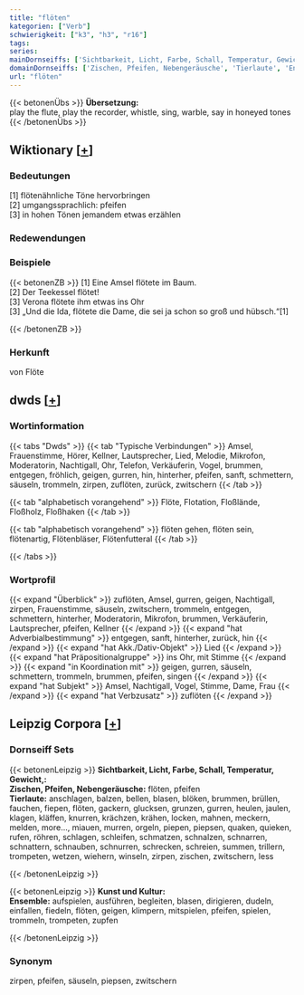 ```yaml
---
title: "flöten"
kategorien: ["Verb"]
schwierigkeit: ["k3", "h3", "r16"]
tags:
series:
mainDornseiffs: ['Sichtbarkeit, Licht, Farbe, Schall, Temperatur, Gewicht,', 'Kunst und Kultur']
domainDornseiffs: ['Zischen, Pfeifen, Nebengeräusche', 'Tierlaute', 'Ensemble']
url: "flöten"
---
```


{{< betonenÜbs >}}
**Übersetzung:**  
play the flute, play the recorder, whistle, sing, warble, say in honeyed tones  
{{< /betonenÜbs >}}

## Wiktionary [[+](https://de.wiktionary.org/wiki/flöten)]

### Bedeutungen
[1] flötenähnliche Töne hervorbringen  
[2] umgangssprachlich: pfeifen  
[3] in hohen Tönen jemandem etwas erzählen  

### Redewendungen

### Beispiele
{{< betonenZB >}}
[1] Eine Amsel flötete im Baum.  
[2] Der Teekessel flötet!  
[3] Verona flötete ihm etwas ins Ohr  
[3] „Und die Ida, flötete die Dame, die sei ja schon so groß und hübsch.“[1]  

{{< /betonenZB >}}
### Herkunft
von Flöte  



## dwds [[+](https://www.dwds.de/wb/flöten)]

### Wortinformation
{{< tabs "Dwds" >}}
{{< tab "Typische Verbindungen" >}}
Amsel, Frauenstimme, Hörer, Kellner, Lautsprecher, Lied, Melodie, Mikrofon, Moderatorin, Nachtigall, Ohr, Telefon, Verkäuferin, Vogel, brummen, entgegen, fröhlich, geigen, gurren, hin, hinterher, pfeifen, sanft, schmettern, säuseln, trommeln, zirpen, zuflöten, zurück, zwitschern
{{< /tab >}}

{{< tab "alphabetisch vorangehend" >}}
Flöte, Flotation, Floßlände, Floßholz, Floßhaken
{{< /tab >}}

{{< tab "alphabetisch vorangehend" >}}
flöten gehen, flöten sein, flötenartig, Flötenbläser, Flötenfutteral
{{< /tab >}}

{{< /tabs >}}

### Wortprofil
{{< expand "Überblick" >}} zuflöten, Amsel, gurren, geigen, Nachtigall, zirpen, Frauenstimme, säuseln, zwitschern, trommeln, entgegen, schmettern, hinterher, Moderatorin, Mikrofon, brummen, Verkäuferin, Lautsprecher, pfeifen, Kellner {{< /expand >}}
{{< expand "hat Adverbialbestimmung" >}} entgegen, sanft, hinterher, zurück, hin {{< /expand >}}
{{< expand "hat Akk./Dativ-Objekt" >}} Lied {{< /expand >}}
{{< expand "hat Präpositionalgruppe" >}} ins Ohr, mit Stimme {{< /expand >}}
{{< expand "in Koordination mit" >}} geigen, gurren, säuseln, schmettern, trommeln, brummen, pfeifen, singen {{< /expand >}}
{{< expand "hat Subjekt" >}} Amsel, Nachtigall, Vogel, Stimme, Dame, Frau {{< /expand >}}
{{< expand "hat Verbzusatz" >}} zuflöten {{< /expand >}}

## Leipzig Corpora [[+](https://corpora.uni-leipzig.de/en/res?word=flöten&corpusId=deu_newscrawl-public_2018)]

### Dornseiff Sets
{{< betonenLeipzig >}}
**Sichtbarkeit, Licht, Farbe, Schall, Temperatur, Gewicht,:**  
**Zischen, Pfeifen, Nebengeräusche:** flöten, pfeifen  
**Tierlaute:** anschlagen, balzen, bellen, blasen, blöken, brummen, brüllen, fauchen, fiepen, flöten, gackern, glucksen, grunzen, gurren, heulen, jaulen, klagen, kläffen, knurren, krächzen, krähen, locken, mahnen, meckern, melden, more..., miauen, murren, orgeln, piepen, piepsen, quaken, quieken, rufen, röhren, schlagen, schleifen, schmatzen, schnalzen, schnarren, schnattern, schnauben, schnurren, schrecken, schreien, summen, trillern, trompeten, wetzen, wiehern, winseln, zirpen, zischen, zwitschern, less  

{{< /betonenLeipzig >}}


{{< betonenLeipzig >}}
**Kunst und Kultur:**  
**Ensemble:** aufspielen, ausführen, begleiten, blasen, dirigieren, dudeln, einfallen, fiedeln, flöten, geigen, klimpern, mitspielen, pfeifen, spielen, trommeln, trompeten, zupfen  

{{< /betonenLeipzig >}}

### Synonym
zirpen, pfeifen, säuseln, piepsen, zwitschern

